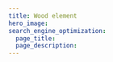 ```yaml
---
title: Wood element
hero_image: 
search_engine_optimization:
  page_title:
  page_description:
---
```

